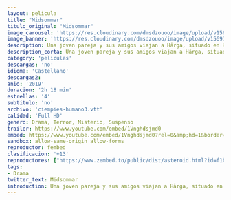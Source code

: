 ```yaml
---
layout: pelicula
title: "Midsommar"
titulo_original: "Midsommar"
image_carousel: 'https://res.cloudinary.com/dmsdzouoo/image/upload/v1569720187/misomar-min_dj5yem.jpg'
image_banner: 'https://res.cloudinary.com/dmsdzouoo/image/upload/v1569720193/mid_2-min_jtzvft.jpg'
description: Una joven pareja y sus amigos viajan a Hårga, situado en Hälsingland, una provincia de Suecia, para visitar la ciudad rural de uno de ellos y asistir a su festival de solsticio de verano. Lo que comienza como un retiro idílico desciende rápidamente en una competencia cada vez más violenta y extraña a manos de un culto pagano.
description_corta: Una joven pareja y sus amigos viajan a Hårga, situado en Hälsingland, una provincia de Suecia, para visitar la ciudad rural de uno de ellos y asistir a su festival de solsticio de verano. Lo que comienza como un retiro idílico desciende rápidamente en una competencia cada vez más violenta y extraña a manos de un culto pagano.
category: 'peliculas'
descargas: 'no'
idioma: 'Castellano'
descargas2:
anio: '2019'
duracion: '2h 18 min'
estrellas: '4'
subtitulo: 'no'
archivo: 'ciempies-humano3.vtt'
calidad: 'Full HD'
genero: Drama, Terror, Misterio, Suspenso
trailer: https://www.youtube.com/embed/1Vnghdsjmd0
embed: https://www.youtube.com/embed/1Vnghdsjmd0?rel=0&amp;hd=1&border=0&wmode=opaque&enablejsapi=1&modestbranding=1&controls=1&showinfo=1
sandbox: allow-same-origin allow-forms
reproductor: fembed
clasificacion: '+13'
reproductores: ["https://www.zembed.to/public/dist/asteroid.html?id=f1bb0bc87329f1dcdd3c85533a4e55a0&title=Midsommar","https://www.zembed.to/public/dist/asteroid.html?id=7be4bc2fc841efa2fcfbb372d43e00b5&title=Midsommar"]
tags:
- Drama
twitter_text: Midsommar
introduction: Una joven pareja y sus amigos viajan a Hårga, situado en Hälsingland, una provincia de Suecia, para visitar la ciudad rural de uno de ellos y asistir a su festival de solsticio de verano. Lo que comienza como un retiro idílico desciende rápidamente en una competencia cada vez más violenta y extraña a manos de un culto pagano.
---
```



 







